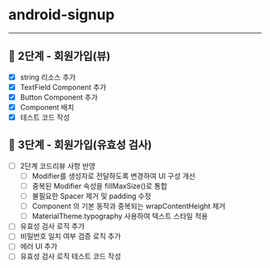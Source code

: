 # android-signup
- ---

## 🚀 2단계 - 회원가입(뷰)
- [x] string 리소스 추가
- [x] TextField Component 추가
- [x] Button Component 추가
- [x] Component 배치
- [x] 테스트 코드 작성

## 🚀 3단계 - 회원가입(유효성 검사)
- [ ] 2단계 코드리뷰 사항 반영
  - [ ] Modifier를 생성자로 전달하도록 변경하여 UI 구성 개선
  - [ ] 중복된 Modifier 속성을 fillMaxSize()로 통합
  - [ ] 불필요한 Spacer 제거 및 padding 수정
  - [ ] Component 의 기본 동작과 중복되는 wrapContentHeight 제거
  - [ ] MaterialTheme.typography 사용하여 텍스트 스타일 적용
- [ ] 유효성 검사 로직 추가
- [ ] 비밀번호 일치 여부 검증 로직 추가
- [ ] 에러 UI 추가
- [ ] 유효성 검사 로직 테스트 코드 작성